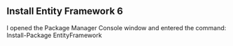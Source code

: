 ## Install Entity Framework 6
I opened the Package Manager Console window and entered the command: Install-Package EntityFramework
